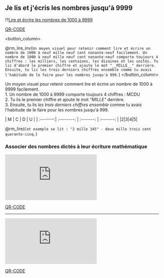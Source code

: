 ## Je lis et j'écris les nombres jusqu'à 9999

!?[Lire et écrire les nombres de 1000 à 9999](https://youtu.be/AZLmIP48Xho?feature=shared)

<!-- class="qr_150" -->
[QR-CODE](https://youtu.be/AZLmIP48Xho?feature=shared)

<columns>

<button_column>

@rm_lire_inv(`Un moyen visuel pour retenir comment lire et écrire un nombre de 1000 à neuf mille neuf cent nonante-neuf facilement. Un nombre de 1000 à neuf mille neuf cent nonante-neuf comporte toujours 4 chiffres : les milliers, les centaines, les dizaines et les unités. Tu lis d'abord le premier chiffre et ajoute le mot "__MILLE__" derrière. Ensuite, tu lis les trois derniers chiffres ensemble comme tu avais l'habitude de le faire pour les nombres jusqu'à 999.`)
</button_column>

<column>

Un moyen visuel pour retenir comment lire et écrire un nombre de 1000 à 9999 facilement.<br/> 1. Un nombre de 1000 à 9999 comporte toujours 4 chiffres : <dr>M</dr><db>C</db><dv>D</dv><dj>U</dj><br/> 2. Tu lis le premier chiffre et ajoute le mot <i>"MILLE"</i> derrière.<br/> 3. Ensuite, tu lis <i> les trois derniers chiffres ensemble </i> comme tu avais l'habitude de le faire pour les nombres jusqu'à 999.
</column>

</columns>

<exercice>
<!-- data-type="none" data-sortable="false" -->
| <dr>M</dr> | <db>C</db> | <dv>D</dv> | <dj>U</dj> |
| :-------:| :--------: | :-------: | :-------: |
|2|3|4|5|
</exercice>

@rm_lire(`Cet exemple se lit : "2 mille 345" - deux mille trois cent quarante-cinq.`)

### Associer des nombres dictés à leur écriture mathématique

<div class="lia-iframe-wrapper">
  <iframe src="https://learningapps.org/watch?v=p2u0jv42k24"
    allowfullscreen="true"
    webkitallowfullscreen="true"
    mozallowfullscreen="true"
    frameborder="0"></iframe>
</div>

<!-- class="qr_150" -->
[QR-CODE](https://learningapps.org/watch?v=p2u0jv42k24)

<hr>

<div class="lia-iframe-wrapper">
  <iframe src="https://learningapps.org/watch?v=pyic9jeza24"
    allowfullscreen="true"
    webkitallowfullscreen="true"
    mozallowfullscreen="true"
    frameborder="0"></iframe>
</div>

<!-- class="qr_150" -->
[QR-CODE](https://learningapps.org/watch?v=pyic9jeza24)
